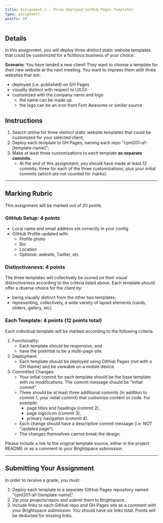 ```yaml
---
title: Assignment 1 - Three Deployed GitHub Pages Templates
type: assignment
points: 20
---
```


## Details
In this assignment, you will deploy three _distinct_ static website templates that could be customized for a fictitious business of your choice.

**Scenario**: You have landed a new client! They want to choose a template for their new website at the next meeting. You want to impress them with three websites that are:

- deployed (i.e. published) on GH Pages
- visually distinct with respect to UX/UI
- customized with the company name and logo
  - the name can be made up
  - the logo can be an icon from Font Awesome or similar source

## Instructions

1. Search online for three _distinct_ static website templates that could be customized for your selected client;
2. Deploy each template to GH Pages, naming each repo "cpnt201-a1-[template-name]";
3. Make at least three customizations to _each_ template **as separate commits**.
    - At the end of this assignment, you should have made at least 12 commits; three for each of the three customizations, plus your initial commits (which are not counted for marks).

---

## Marking Rubric
This assignment will be marked out of 20 points.

### GitHub Setup: 4 points
- Local name and email address set correctly in your config
- GitHub Profile updated with:
    - Profile photo
    - Bio
    - Location
    - Optional: website, Twitter, etc

### Distinctiveness: 4 points
The three templates will collectively be scored on their visual distinctiveness according to the criteria listed above. Each template should offer a diverse choice for the client by:
- being visually distinct from the other two templates;
- representing, collectively, a wide variety of layout elements (cards, sliders, gallery, etc).

### Each Template: 4 points (12 points total)
Each individual template will be marked according to the following criteria.
1. Functionality:
    - Each template should be responsive, and
    - have the potential to be a multi-page site.
2. Deployment:
    - Each template should be deployed using GitHub Pages (_not_ with a GH theme) and be viewable on a mobile device.
3. Committed Changes:
    - Your initial commit for each template should be the base template with no modifications. The commit message should be "Initial commit".
    - There should be at least three additional commits (in addition to commit 1, your initial commit) that customize content or code. For example:
        - page titles and headings (commit 2),
        - page logo/icon (commit 3),
        - primary navigation (commit 4).
    - Each change should have a descriptive commit message (i.e. NOT "updated page").
    - The changes themselves cannot break the design.

Please include a link to the original template source, either in the project README or as a comment to your Brightspace submission.

---

## Submitting Your Assignment
In order to receive a grade, you must:

1. Deploy each template to a separate GitHub Pages repository named "cpnt201-a1-[template-name]".
2. Zip your projects/repos and submit them to Brightspace.
3. Include links to each GitHub repo _and_ GH Pages site as a comment with your Brightspace submission. You should have six links total. Points will be deducted for missing links.
